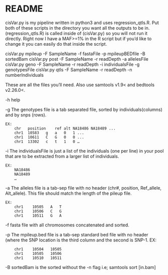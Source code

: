 # README

cisVar.py is my pipeline written in python3 and uses regression_qtls.R. Put both of these scripts in the directory you want all the outputs to be in. (regression_qtls.R) is called inside of (cisVar.py) so you will not run it directly. Right now I have a MAF>=1% in the R script but if you’d like to change it you can easily do that inside the script.

cisVar.py mpileup -F SampleName -f fastaFile -p mpileupBEDfile -B sortedBam
cisVar.py post -F SampleName -r readDepth -a allelesFile
cisVar.py geno -F SampleName -r readDepth -i individualsFile -g genotypesFile
cisVar.py qtls -F SampleName -r readDepth -n numberIndividuals

 
These are all the files you’ll need. Also use samtools v1.9< and bedtools v2.26.0<.

-h	help

-g	The genotypes file is a tab separated file, sorted by individuals(columns) and by snps (rows). 
	
	EX:
		chr   position    ref alt NA18486 NA18489 ...
		chr1  10583   g   a   0   1 ...
		chr1  10611   C   G   0   0 ...
		chr1  13302   c   t   1   0 … 

-i	The individualsFile is just a list of the individuals (one per line) in your pool that are to be extracted from a larger list of individuals.
	
	EX:   
		NA18486		    
		NA18489
		…
-a	The alleles file is a tab-sep file with no header (chr#, position, Ref_allele, Alt_allele). This file should match the length of the pileup file.
	
	EX:
		chr1	10505	A	T
		chr1	10506	C	G
		chr1	10511	G	A
	
-f	fasta file with all chromosomes concatenated and sorted.

-p	The mpileup.bed file is a tab-sep standard bed file with no header (where the SNP location is the third column and the second is SNP-1.
    	EX:

	    chr1	10504	10505
	    chr1	10505	10506
	    chr1	10510	10511
		
-B	sortedBam is the sorted without the -n flag i.e; samtools sort [in.bam]



